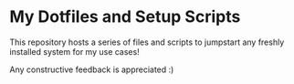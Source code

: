 # My Dotfiles and Setup Scripts

This repository hosts a series of files and scripts to jumpstart any freshly 
installed system for my use cases!

Any constructive feedback is appreciated :)